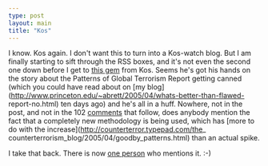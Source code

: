 ```yaml
---
type: post
layout: main
title: "Kos"
---
```

I know. Kos again. I don't want this to turn into a Kos-watch blog. But I am
finally starting to sift through the RSS boxes, and it's not even the second
one down before I get to [this
gem](http://www.dailykos.com/storyonly/2005/4/27/11456/3671) from Kos. Seems
he's got his hands on the story about the Patterns of Global Terrorism Report
getting canned (which you could have read about on [my
blog](http://www.princeton.edu/~abrett/2005/04/whats-better-than-flawed-
report-no.html) ten days ago) and he's all in a huff. Nowhere, not in the
post, and not in the 102
[comments](http://www.dailykos.com/story/2005/4/27/11456/3671) that follow,
does anybody mention the fact that a completely new methodology is being used,
which has [more to do with the increase](http://counterterror.typepad.com/the_
counterterrorism_blog/2005/04/goodby_patterns.html) than an actual spike.

  
I take that back. There is now [one
person](http://www.dailykos.com/comments/2005/4/27/11456/3671/102#102) who
mentions it. :-)

